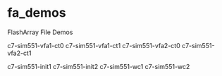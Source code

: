 # fa_demos
FlashArray File Demos


c7-sim551-vfa1-ct0
c7-sim551-vfa1-ct1
c7-sim551-vfa2-ct0
c7-sim551-vfa2-ct1

c7-sim551-init1
c7-sim551-init2
c7-sim551-wc1
c7-sim551-wc2
